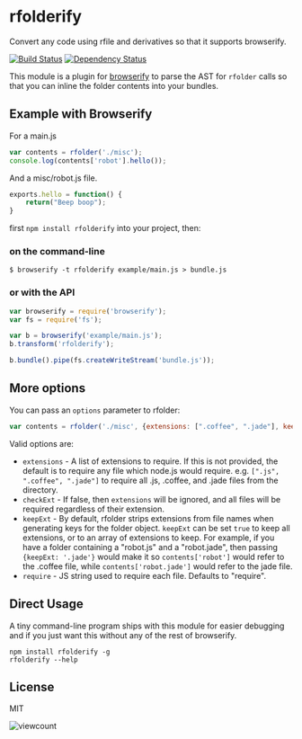 # rfolderify

  Convert any code using rfile and derivatives so that it supports browserify.

[![Build Status](https://travis-ci.org/quarterto/rfolderify.png?branch=master)](https://travis-ci.org/quarterto/rfolderify)
[![Dependency Status](https://gemnasium.com/quarterto/rfolderify.png)](https://gemnasium.com/quarterto/rfolderify)

  This module is a plugin for [browserify](http://browserify.org/) to parse the AST for `rfolder` calls so that you can inline the folder contents into your bundles.

## Example with Browserify

  For a main.js

```javascript
var contents = rfolder('./misc');
console.log(contents['robot'].hello());
```

  And a misc/robot.js file.

```javascript
exports.hello = function() {
    return("Beep boop");
}
```

  first `npm install rfolderify` into your project, then:

### on the command-line

```
$ browserify -t rfolderify example/main.js > bundle.js
```

### or with the API

```javascript
var browserify = require('browserify');
var fs = require('fs');

var b = browserify('example/main.js');
b.transform('rfolderify');

b.bundle().pipe(fs.createWriteStream('bundle.js'));
```

## More options

You can pass an `options` parameter to rfolder:

```javascript
var contents = rfolder('./misc', {extensions: [".coffee", ".jade"], keepExt: [".jade"]});
```

Valid options are:

* `extensions` - A list of extensions to require.  If this is not provided, the default is to
  require any file which node.js would require. e.g. `[".js", ".coffee", ".jade"]` to require all
  .js, .coffee, and .jade files from the directory.
* `checkExt` - If false, then `extensions` will be ignored, and all files will be required
  regardless of their extension.
* `keepExt` - By default, rfolder strips extensions from file names when generating keys for the
  folder object.  `keepExt` can be set `true` to keep all extensions, or to an array of extensions
  to keep.  For example, if you have a folder containing a "robot.js" and a "robot.jade", then
  passing `{keepExt: '.jade'}` would make it so `contents['robot']` would refer to the .coffee file,
  while `contents['robot.jade']` would refer to the jade file.
* `require` - JS string used to require each file.  Defaults to "require".

## Direct Usage

A tiny command-line program ships with this module for easier debugging and if you just want this without any of the rest of browserify.

```
npm install rfolderify -g
rfolderify --help
```

## License

MIT

![viewcount](https://viewcount.jepso.com/count/quarterto/rfolderify.png)
